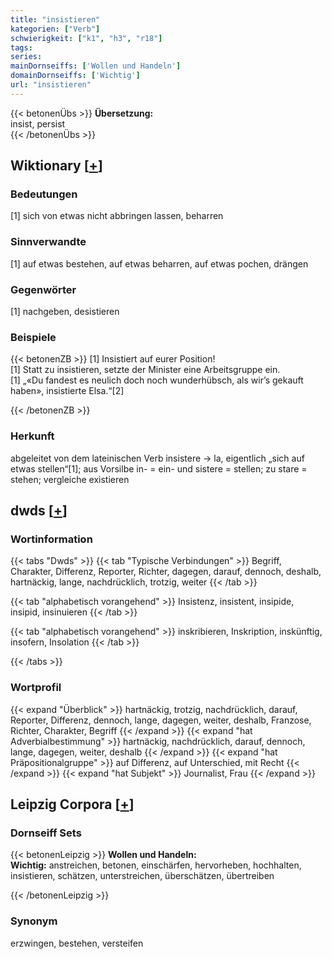 ```yaml
---
title: "insistieren"
kategorien: ["Verb"]
schwierigkeit: ["k1", "h3", "r18"]
tags:
series:
mainDornseiffs: ['Wollen und Handeln']
domainDornseiffs: ['Wichtig']
url: "insistieren"
---
```


{{< betonenÜbs >}}
**Übersetzung:**  
insist, persist  
{{< /betonenÜbs >}}

## Wiktionary [[+](https://de.wiktionary.org/wiki/insistieren)]

### Bedeutungen
[1] sich von etwas nicht abbringen lassen, beharren  

### Sinnverwandte
[1] auf etwas bestehen, auf etwas beharren, auf etwas pochen, drängen  

### Gegenwörter
[1] nachgeben, desistieren  

### Beispiele
{{< betonenZB >}}
[1] Insistiert auf eurer Position!  
[1] Statt zu insistieren, setzte der Minister eine Arbeitsgruppe ein.  
[1] „«Du fandest es neulich doch noch wunderhübsch, als wir’s gekauft haben», insistierte Elsa.“[2]  

{{< /betonenZB >}}
### Herkunft
abgeleitet von dem lateinischen Verb insistere → la, eigentlich „sich auf etwas stellen“[1]; aus Vorsilbe in- = ein- und sistere = stellen; zu stare = stehen; vergleiche existieren  



## dwds [[+](https://www.dwds.de/wb/insistieren)]

### Wortinformation
{{< tabs "Dwds" >}}
{{< tab "Typische Verbindungen" >}}
Begriff, Charakter, Differenz, Reporter, Richter, dagegen, darauf, dennoch, deshalb, hartnäckig, lange, nachdrücklich, trotzig, weiter
{{< /tab >}}

{{< tab "alphabetisch vorangehend" >}}
Insistenz, insistent, insipide, insipid, insinuieren
{{< /tab >}}

{{< tab "alphabetisch vorangehend" >}}
inskribieren, Inskription, inskünftig, insofern, Insolation
{{< /tab >}}

{{< /tabs >}}

### Wortprofil
{{< expand "Überblick" >}} hartnäckig, trotzig, nachdrücklich, darauf, Reporter, Differenz, dennoch, lange, dagegen, weiter, deshalb, Franzose, Richter, Charakter, Begriff {{< /expand >}}
{{< expand "hat Adverbialbestimmung" >}} hartnäckig, nachdrücklich, darauf, dennoch, lange, dagegen, weiter, deshalb {{< /expand >}}
{{< expand "hat Präpositionalgruppe" >}} auf Differenz, auf Unterschied, mit Recht {{< /expand >}}
{{< expand "hat Subjekt" >}} Journalist, Frau {{< /expand >}}

## Leipzig Corpora [[+](https://corpora.uni-leipzig.de/en/res?word=insistieren&corpusId=deu_newscrawl-public_2018)]

### Dornseiff Sets
{{< betonenLeipzig >}}
**Wollen und Handeln:**  
**Wichtig:** anstreichen, betonen, einschärfen, hervorheben, hochhalten, insistieren, schätzen, unterstreichen, überschätzen, übertreiben  

{{< /betonenLeipzig >}}

### Synonym
erzwingen, bestehen, versteifen

